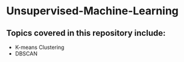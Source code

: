 # Unsupervised-Machine-Learning
## Topics covered in this repository include:
- K-means Clustering
- DBSCAN
